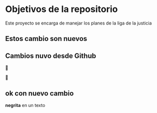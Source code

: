 # Objetivos de la repositorio

Este proyecto se encarga de manejar los planes de la liga de la justicia

## Estos cambio son nuevos

## Cambios nuvo desde Github

:herb:

:bug:

## ok con nuevo cambio

**negrita** en un texto
